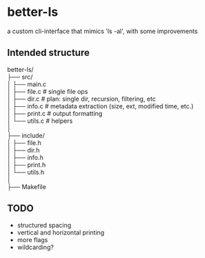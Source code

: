 # better-ls
a custom cli-interface that mimics 'ls -al', with some improvements  

## Intended structure  
better-ls/  
├── src/  
│   ├── main.c  
│   ├── file.c              # single file ops  
│   ├── dir.c               # plan: single dir, recursion, filtering, etc  
│   ├── info.c              # metadata extraction (size, ext, modified time, etc.)  
│   ├── print.c             # output formatting  
│   └── utils.c             # helpers  
│  
├── include/  
│   ├── file.h  
│   ├── dir.h  
│   ├── info.h  
│   ├── print.h  
│   └── utils.h  
│  
├── Makefile  

## TODO
- structured spacing  
- vertical and horizontal printing  
- more flags  
- wildcarding?  
